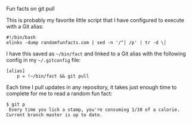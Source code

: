 Fun facts on git pull

This is probably my favorite little script that I have configured to
execute with a Git alias:

<pre class="codeblock"><code class="bash">#!/bin/bash
elinks -dump randomfunfacts.com | sed -n '/^│ /p' | tr -d \│</code></pre>

I have this saved as `~/bin/fact` and linked to a Git alias with the
following config in my `~/.gitconfig` file:

<pre class="codeblock"><code class="ini">[alias]
    p = !~/bin/fact && git pull</code></pre>

Each time I pull updates in any repository, it takes just enough time to
complete for me to read a random fun fact:

<pre class="codeblock"><code class="bash">$ git p
 Every time you lick a stamp, you're consuming 1/10 of a calorie.
Current branch master is up to date.</code></pre>
